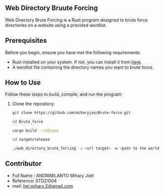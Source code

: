 ## Web Directory Bruute Forcing
Web Directory Brute Forcing is a Rust program designed to brute force directories on a website using a provided wordlist.

## Prerequisites

Before you begin, ensure you have met the following requirements:
- Rust installed on your system. If not, you can install it from [here](https://www.rust-lang.org/tools/install).
- A wordlist file containing the directory names you want to brute force.

## How to Use

Follow these steps to build, compile, and run the program:

1. Clone the repository:
   ```bash
   git clone https://github.com/miharyjoe/Brute-force.git

   cd Brute_force

   cargo build --release

   cd target/release

   ./web_directory_brute_forcing -u <url target> -w <path to the worldlist>
   ```

## Contributor

- Full Name : ANDRIMILANTO Mihary Joël
- Reference: STD21004
- mail: hei.mihary.2@gmail.com
